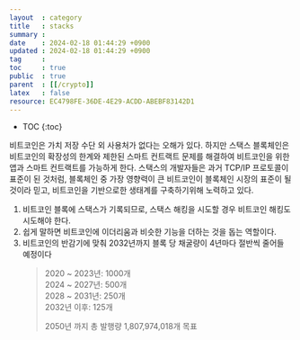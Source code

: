 ```yaml
---
layout  : category 
title   : stacks
summary : 
date    : 2024-02-18 01:44:29 +0900
updated : 2024-02-18 01:44:29 +0900
tag     : 
toc     : true
public  : true
parent  : [[/crypto]]
latex   : false
resource: EC4798FE-36DE-4E29-ACDD-ABEBF83142D1
---
```

* TOC
{:toc}

비트코인은 가치 저장 수단 외 사용처가 없다는 오해가 있다. 하지만 스택스 블록체인은 비트코인의 확장성의 한계와
제한된 스마트 컨트랙트 문제를 해결하여 비트코인을 위한 앱과 스마트 컨트랙트를 가능하게 한다.
스택스의 개발자들은 과거 TCP/IP 프로토콜이 표준이 된 것처럼, 블록체인 중 가장 영향력이 큰 비트코인이 블록체인 시장의 표준이 될 것이라 믿고,
비트코인을 기반으로한 생태계를 구축하기위해 노력하고 있다.  

1. 비트코인 블록에 스택스가 기록되므로, 스택스 해킹을 시도할 경우 비트코인 해킹도 시도해야 한다.
2. 쉽게 말하면 비트코인에 이더리움과 비슷한 기능을 더하는 것을 돕는 역할이다.
3. 비트코인의 반감기에 맞춰 2032년까지 블록 당 채굴량이 4년마다 절반씩 줄어들 예정이다
    > 2020 ~ 2023년: 1000개  
    > 2024 ~ 2027년: 500개  
    > 2028 ~ 2031년: 250개  
    > 2032년 이후: 125개  
    >
    > 2050년 까지 총 발행량 1,807,974,018개 목표
    
